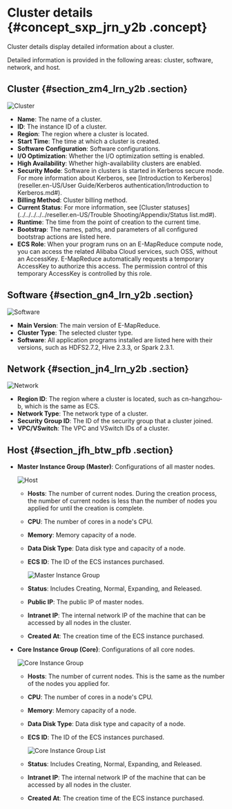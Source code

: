 # Cluster details {#concept_sxp_jrn_y2b .concept}

Cluster details display detailed information about a cluster.

Detailed information is provided in the following areas: cluster, software, network, and host.

## Cluster {#section_zm4_lrn_y2b .section}

![Cluster](http://static-aliyun-doc.oss-cn-hangzhou.aliyuncs.com/assets/img/17857/154770905710441_en-US.png)

-   **Name**: The name of a cluster.
-   **ID**: The instance ID of a cluster.
-   **Region**: The region where a cluster is located.
-   **Start Time**: The time at which a cluster is created.
-   **Software Configuration**: Software configurations.
-   **I/O Optimization**: Whether the I/O optimization setting is enabled.
-   **High Availability**: Whether high-availability clusters are enabled.
-   **Security Mode**: Software in clusters is started in Kerberos secure mode. For more information about Kerberos, see [Introduction to Kerberos](reseller.en-US/User Guide/Kerberos authentication/Introduction to Kerberos.md#).
-   **Billing Method**: Cluster billing method.
-   **Current Status**: For more information, see [Cluster statuses](../../../../../reseller.en-US/Trouble Shooting/Appendix/Status list.md#).
-   **Runtime**: The time from the point of creation to the current time.
-   **Bootstrap**: The names, paths, and parameters of all configured bootstrap actions are listed here.
-   **ECS Role**: When your program runs on an E-MapReduce compute node, you can access the related Alibaba Cloud services, such OSS, without an AccessKey. E-MapReduce automatically requests a temporary AccessKey to authorize this access. The permission control of this temporary AccessKey is controlled by this role.

## Software {#section_gn4_lrn_y2b .section}

![Software](http://static-aliyun-doc.oss-cn-hangzhou.aliyuncs.com/assets/img/17857/154770905710443_en-US.jpg)

-   **Main Version**: The main version of E-MapReduce.
-   **Cluster Type**: The selected cluster type.
-   **Software**: All application programs installed are listed here with their versions, such as HDFS2.7.2, Hive 2.3.3, or Spark 2.3.1.

## Network {#section_jn4_lrn_y2b .section}

![Network](http://static-aliyun-doc.oss-cn-hangzhou.aliyuncs.com/assets/img/17857/154770905710444_en-US.png)

-   **Region ID**: The region where a cluster is located, such as cn-hangzhou-b, which is the same as ECS.
-   **Network Type**: The network type of a cluster.
-   **Security Group ID**: The ID of the security group that a cluster joined.
-   **VPC/VSwitch**: The VPC and VSwitch IDs of a cluster.

## Host {#section_jfh_btw_pfb .section}

-   **Master Instance Group \(Master\)**: Configurations of all master nodes.

    ![Host](http://static-aliyun-doc.oss-cn-hangzhou.aliyuncs.com/assets/img/17857/154770905714299_en-US.png)

    -   **Hosts**: The number of current nodes. During the creation process, the number of current nodes is less than the number of nodes you applied for until the creation is complete.
    -   **CPU**: The number of cores in a node's CPU.
    -   **Memory**: Memory capacity of a node.
    -   **Data Disk Type**: Data disk type and capacity of a node.
    -   **ECS ID**: The ID of the ECS instances purchased.

        ![Master Instance Group](http://static-aliyun-doc.oss-cn-hangzhou.aliyuncs.com/assets/img/17857/154770905714297_en-US.png)

    -   **Status**: Includes Creating, Normal, Expanding, and Released.
    -   **Public IP**: The public IP of master nodes.
    -   **Intranet IP**: The internal network IP of the machine that can be accessed by all nodes in the cluster.
    -   **Created At**: The creation time of the ECS instance purchased.
-   **Core Instance Group \(Core\)**: Configurations of all core nodes.

    ![Core Instance Group](http://static-aliyun-doc.oss-cn-hangzhou.aliyuncs.com/assets/img/17857/154770905714300_en-US.png)

    -   **Hosts**: The number of current nodes. This is the same as the number of the nodes you applied for.
    -   **CPU**: The number of cores in a node's CPU.
    -   **Memory**: Memory capacity of a node.
    -   **Data Disk Type**: Data disk type and capacity of a node.
    -   **ECS ID**: The ID of the ECS instances purchased.

        ![Core Instance Group List](http://static-aliyun-doc.oss-cn-hangzhou.aliyuncs.com/assets/img/17857/154770905714298_en-US.png)

    -   **Status**: Includes Creating, Normal, Expanding, and Released.
    -   **Intranet IP**: The internal network IP of the machine that can be accessed by all nodes in the cluster.
    -   **Created At**: The creation time of the ECS instance purchased.

